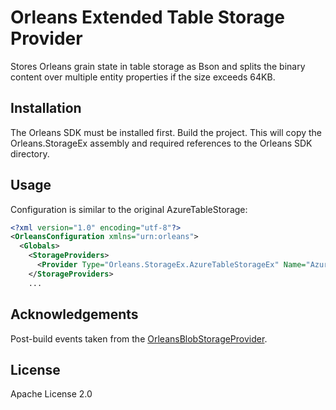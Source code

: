 # Orleans Extended Table Storage Provider

Stores Orleans grain state in table storage as Bson and splits the binary content over multiple entity properties if the size exceeds 64KB.

## Installation

The Orleans SDK must be installed first.
Build the project. This will copy the Orleans.StorageEx assembly and required references to the Orleans SDK directory.

## Usage

Configuration is similar to the original AzureTableStorage:

```xml
<?xml version="1.0" encoding="utf-8"?>
<OrleansConfiguration xmlns="urn:orleans">
  <Globals>
    <StorageProviders>
      <Provider Type="Orleans.StorageEx.AzureTableStorageEx" Name="AzureStoreEx" DataConnectionString="..."/>
    </StorageProviders>
    ...
```

## Acknowledgements

Post-build events taken from the [OrleansBlobStorageProvider](https://github.com/OrleansContrib/OrleansBlobStorageProvider).

## License

Apache License 2.0